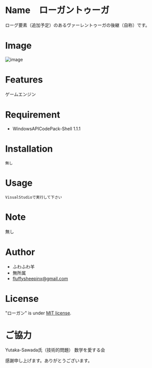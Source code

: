 # Name　ローガントゥーガ
  
  ローグ要素（追加予定）のあるヴァーレントゥーガの後継（自称）です。
  
# Image
 
 ![image](https://github.com/fluffySheepInX/WPF_Successor_001_to_Vahren/blob/master003/WPF_Successor_001_to_Vahren/001_Warehouse/001_DefaultGame/001_SystemImage/image_game.PNG)
 
# Features
 
 ゲームエンジン
 
# Requirement
  
* WindowsAPICodePack-Shell 1.1.1
 
# Installation
  
```
無し
```
 
# Usage
 
```
VisualStudioで実行して下さい
```
 
# Note
 
 無し
 
# Author
 
* ふわふわ羊
* 無所属
* fluffysheepinx@gmail.com
 
# License 
"ローガン" is under [MIT license](https://en.wikipedia.org/wiki/MIT_License).

# ご協力
Yutaka-Sawada氏（技術的問題）
数学を愛する会

感謝申し上げます。ありがとうございます。
